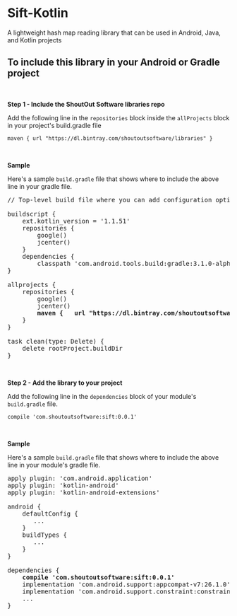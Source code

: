 # Sift-Kotlin
A lightweight hash map reading library that can be used in Android, Java, and Kotlin projects
<br/>

## To include this library in your Android or Gradle project

<br/>

**Step 1 - Include the ShoutOut Software libraries repo**

Add the following line in the ```repositories``` block inside the ```allProjects``` block in your project's build.gradle file

```
maven { url "https://dl.bintray.com/shoutoutsoftware/libraries" }
```

<br/>


**Sample**

Here's a sample ```build.gradle``` file that shows where to include the above line in your gradle file. 

<pre>
// Top-level build file where you can add configuration options common to all sub-projects/modules.

buildscript {
    ext.kotlin_version = '1.1.51'
    repositories {
        google()
        jcenter()
    }
    dependencies {
        classpath 'com.android.tools.build:gradle:3.1.0-alpha02'
}

allprojects {
    repositories {
        google()
        jcenter()
        <b>maven {   url "https://dl.bintray.com/shoutoutsoftware/libraries" }</b>
    }
}

task clean(type: Delete) {
    delete rootProject.buildDir
}
</pre>

<br/>


**Step 2 - Add the library to your project**

Add the following line in the ```dependencies``` block of your module's ```build.gradle``` file.

```
compile 'com.shoutoutsoftware:sift:0.0.1'
```

<br/>


**Sample**

Here's a sample ```build.gradle``` file that shows where to include the above line in your module's gradle file. 

<pre>
apply plugin: 'com.android.application'
apply plugin: 'kotlin-android'
apply plugin: 'kotlin-android-extensions'

android {
    defaultConfig {
       ...
    }
    buildTypes {
       ...
    }
}

dependencies {
    <b>compile 'com.shoutoutsoftware:sift:0.0.1'</b>
    implementation 'com.android.support:appcompat-v7:26.1.0'
    implementation 'com.android.support.constraint:constraint-layout:1.0.2'
    ...
}
</pre>
